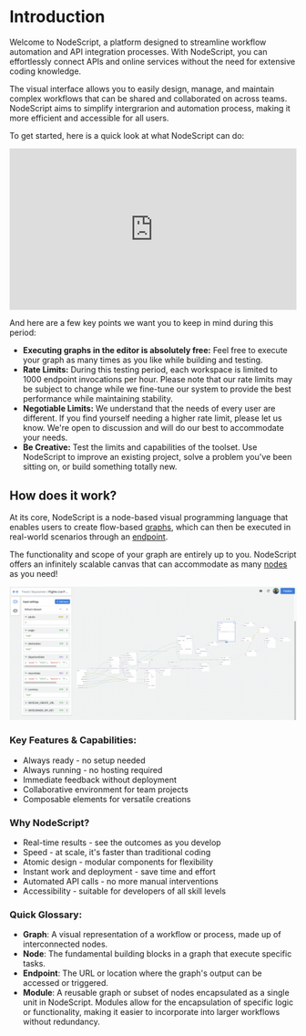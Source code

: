 # Introduction

Welcome to NodeScript, a platform designed to streamline workflow automation and API integration processes. With NodeScript, you can effortlessly connect APIs and online services without the need for extensive coding knowledge.

The visual interface allows you to easily design, manage, and maintain complex workflows that can be shared and collaborated on across teams. NodeScript aims to simplify intergrarion and automation process, making it more efficient and accessible for all users.

To get started, here is a quick look at what NodeScript can do:
<style>
  .video_container {
    position: relative;
    width: 100%;
    padding-bottom: 56.25%; /* Aspect ratio 16:9 */
    right: 40px;
    overflow: hidden;
  }

  .video_container iframe {
    position: absolute;
    top: 0;
    left: 0;
    width: 100%;
    height: 100%;
  }

  @media (max-width: 600px) {
    .video_container {
      padding-bottom: 75%; /* Aspect ratio 4:3 for smaller screens */
    }
  }
</style>

<figure class="video_container">
  <iframe src="https://drive.google.com/file/d/1NjlDH_5YYIuSacKPsxOTyrbjMSGPrC_y/view?usp=sharing" frameborder="0" allowfullscreen="true"></iframe>
</figure>


And here are a few key points we want you to keep in mind during this period:
* **Executing graphs in the editor is absolutely free:** Feel free to execute your graph as many times as you like while building and testing.
* **Rate Limits:** During this testing period, each workspace is limited to 1000 endpoint invocations per hour. Please note that our rate limits may be subject to change while we fine-tune our system to provide the best performance while maintaining stability.
* **Negotiable Limits:** We understand that the needs of every user are different. If you find yourself needing a higher rate limit, please let us know. We're open to discussion and will do our best to accommodate your needs.
* **Be Creative:** Test the limits and capabilities of the toolset. Use NodeScript to improve an existing project, solve a problem you've been sitting on, or build something totally new.


## How does it work?

At its core, NodeScript is a node-based visual programming language that enables users to create flow-based [graphs](./graphs.md), which can then be executed in real-world scenarios through an [endpoint](./endpoints.md).

The functionality and scope of your graph are entirely up to you. NodeScript offers an infinitely scalable canvas that can accommodate as many [nodes](nodes.md) as you need!

![NodeScript](./images/getting-started/example_graph.png)

### Key Features & Capabilities: ###

- Always ready - no setup needed
- Always running - no hosting required
- Immediate feedback without deployment
- Collaborative environment for team projects
- Composable elements for versatile creations

### Why NodeScript? ###

- Real-time results - see the outcomes as you develop
- Speed - at scale, it's faster than traditional coding
- Atomic design - modular components for flexibility
- Instant work and deployment - save time and effort
- Automated API calls - no more manual interventions
- Accessibility - suitable for developers of all skill levels

### Quick Glossary: ###

- **Graph**: A visual representation of a workflow or process, made up of interconnected nodes.
- **Node**: The fundamental building blocks in a graph that execute specific tasks.
- **Endpoint**: The URL or location where the graph's output can be accessed or triggered.
- **Module**: A reusable graph or subset of nodes encapsulated as a single unit in NodeScript. Modules allow for the encapsulation of specific logic or functionality, making it easier to incorporate into larger workflows without redundancy.
  


